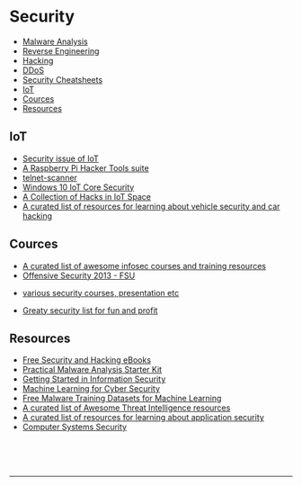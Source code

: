 # Security

- [Malware Analysis](./malware-analysis/README.md)
- [Reverse Engineering](./reverse-engineering/README.md)
- [Hacking](./hacking/README.md)
- [DDoS](./ddos/README.md)
- [Security Cheatsheets](./security-cheatsheets)
- [IoT](#iot)
- [Cources](#cources)
- [Resources](#resources)


## IoT
* [Security issue of IoT](security-issue-of-iot.md)
* [A Raspberry Pi Hacker Tools suite](https://github.com/vay3t/hax0rpi)
* [telnet-scanner](https://github.com/scu-igroup/telnet-scanner)
* [Windows 10 IoT Core Security](https://github.com/ms-iot/security)
* [A Collection of Hacks in IoT Space](https://github.com/nebgnahz/awesome-iot-hacks)
* [A curated list of resources for learning about vehicle security and car hacking](https://github.com/jaredthecoder/awesome-vehicle-security)

## Cources
* [A curated list of awesome infosec courses and training resources](https://github.com/onlurking/awesome-infosec)
* [Offensive Security 2013 - FSU](http://www.cs.fsu.edu/~redwood/OffensiveSecurity/lectures.html)
- [various security courses, presentation etc](https://github.com/kramse/security-courses)
* [Greaty security list for fun and profit](https://github.com/zbetcheckin/Security_list)

## Resources

* [Free Security and Hacking eBooks](https://github.com/Hack-with-Github/Free-Security-eBooks)
* [Practical Malware Analysis Starter Kit](https://bluesoul.me/practical-malware-analysis-starter-kit/)
* [Getting Started in Information Security](https://www.reddit.com/r/netsec/wiki/start)
* [Machine Learning for Cyber Security](https://github.com/jivoi/awesome-ml-for-cybersecurity)
* [Free Malware Training Datasets for Machine Learning](https://github.com/marcoramilli/MalwareTrainingSets)
* [A curated list of Awesome Threat Intelligence resources](https://github.com/hslatman/awesome-threat-intelligence)
* [A curated list of resources for learning about application security](https://github.com/paragonie/awesome-appsec)
* [Computer Systems Security](http://css.csail.mit.edu/6.858/2014/reference.html)

<br>
<br>
<br>
<hr>
<br>




